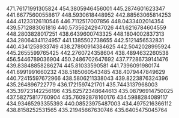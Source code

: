 471.76171991305824
454.3805946456001
445.2874601623347
441.66775600558617
448.5930618448952
442.88563065814253
444.41233126110546
446.7112517007856
448.0433402014354
439.5712883061816
440.57356242947026
441.6216784604559
448.2803828017251
438.6439600743325
448.1804002837313
434.28064341124957
441.1385502738655
442.5121456532831
440.4341258933749
438.27890914384625
442.5042028995924
445.2655599765425
442.2760724358604
438.4894632260538
456.5446789036904
450.2486702647692
437.77286739141476
439.83848858286274
445.81033590581
441.7396091980174
441.6991991660232
438.5185060543485
438.4079447849629
440.72415597672966
438.5806211338043
439.8223876324396
435.264896722779
436.1721597421701
435.7443137968003
435.39723142256196
435.62572348644613
435.08796914750025
437.58275817760904
435.76092878160176
434.5988284089117
434.93465293355393
440.08523975487003
434.4975216366112
438.8158252531565
435.21945667630746
435.6405475045764